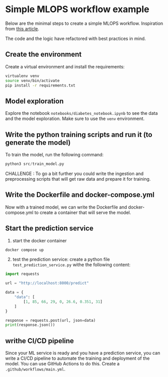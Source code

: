 # Simple MLOPS workflow example

Below are the minimal steps to create a simple MLOPS workflow. Inspiration from [this article](https://towardsdatascience.com/simple-model-retraining-automation-via-github-actions-b0f61d5c869c).

The code and the logic have refactored with best practices in mind.

## Create the environment

Create a virtual environment and install the requirements:
```sh
virtualenv venv
source venv/bin/activate
pip install -r requirements.txt
```

## Model exploration

Explore the notebook `notebooks/diabetes_notebook.ipynb` to see the data and the model exploration. Make sure to use the `venv` environment.

## Write the python training scripts and run it (to generate the model)

To train the model, run the following command:
```py
python3 src/train_model.py
```

CHALLENGE : To go a bit further you could write the ingestion and preprocessing scripts that will get raw data and prepare it for training.

## Write the Dockerfile and docker-compose.yml

Now with a trained model, we can write the Dockerfile and docker-compose.yml to create a container that will serve the model.

## Start the prediction service

1. start the docker container
```sh
docker compose up
```

2. test the prediction service: create a python file `test_prediction_service.py` withe the following content:
```python
import requests

url = "http://localhost:8000/predict"

data = {
    "data": [
        [1, 85, 66, 29, 0, 26.6, 0.351, 31]
    ]
}

response = requests.post(url, json=data)
print(response.json())
```

## writhe CI/CD pipeline
Since your ML service is ready and you have a prediction service, you can write a CI/CD pipeline to automate the training and deployment of the model. You can use GitHub Actions to do this. Create a `.github/workflows/main.yml`.